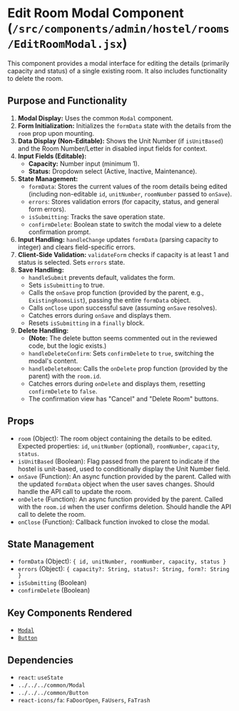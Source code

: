 # Edit Room Modal Component (`/src/components/admin/hostel/rooms/EditRoomModal.jsx`)

This component provides a modal interface for editing the details (primarily capacity and status) of a single existing room. It also includes functionality to delete the room.

## Purpose and Functionality

1.  **Modal Display:** Uses the common `Modal` component.
2.  **Form Initialization:** Initializes the `formData` state with the details from the `room` prop upon mounting.
3.  **Data Display (Non-Editable):** Shows the Unit Number (if `isUnitBased`) and the Room Number/Letter in disabled input fields for context.
4.  **Input Fields (Editable):**
    - **Capacity:** Number input (minimum 1).
    - **Status:** Dropdown select (Active, Inactive, Maintenance).
5.  **State Management:**
    - `formData`: Stores the current values of the room details being edited (including non-editable `id`, `unitNumber`, `roomNumber` passed to `onSave`).
    - `errors`: Stores validation errors (for capacity, status, and general form errors).
    - `isSubmitting`: Tracks the save operation state.
    - `confirmDelete`: Boolean state to switch the modal view to a delete confirmation prompt.
6.  **Input Handling:** `handleChange` updates `formData` (parsing capacity to integer) and clears field-specific errors.
7.  **Client-Side Validation:** `validateForm` checks if capacity is at least 1 and status is selected. Sets `errors` state.
8.  **Save Handling:**
    - `handleSubmit` prevents default, validates the form.
    - Sets `isSubmitting` to true.
    - Calls the `onSave` prop function (provided by the parent, e.g., `ExistingRoomsList`), passing the entire `formData` object.
    - Calls `onClose` upon successful save (assuming `onSave` resolves).
    - Catches errors during `onSave` and displays them.
    - Resets `isSubmitting` in a `finally` block.
9.  **Delete Handling:**
    - **(Note:** The delete button seems commented out in the reviewed code, but the logic exists.)
    - `handleDeleteConfirm`: Sets `confirmDelete` to `true`, switching the modal's content.
    - `handleDeleteRoom`: Calls the `onDelete` prop function (provided by the parent) with the `room.id`.
    - Catches errors during `onDelete` and displays them, resetting `confirmDelete` to `false`.
    - The confirmation view has "Cancel" and "Delete Room" buttons.

## Props

- `room` (Object): The room object containing the details to be edited. Expected properties: `id`, `unitNumber` (optional), `roomNumber`, `capacity`, `status`.
- `isUnitBased` (Boolean): Flag passed from the parent to indicate if the hostel is unit-based, used to conditionally display the Unit Number field.
- `onSave` (Function): An async function provided by the parent. Called with the updated `formData` object when the user saves changes. Should handle the API call to update the room.
- `onDelete` (Function): An async function provided by the parent. Called with the `room.id` when the user confirms deletion. Should handle the API call to delete the room.
- `onClose` (Function): Callback function invoked to close the modal.

## State Management

- `formData` (Object): `{ id, unitNumber, roomNumber, capacity, status }`
- `errors` (Object): `{ capacity?: String, status?: String, form?: String }`
- `isSubmitting` (Boolean)
- `confirmDelete` (Boolean)

## Key Components Rendered

- [`Modal`](../../../common/Modal.md)
- [`Button`](../../../common/Button.md)

## Dependencies

- `react`: `useState`
- `../../../common/Modal`
- `../../../common/Button`
- `react-icons/fa`: `FaDoorOpen`, `FaUsers`, `FaTrash`
